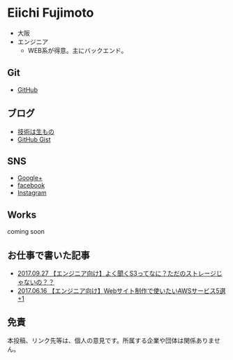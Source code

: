Eiichi Fujimoto
===
- 大阪
- エンジニア
  - WEB系が得意。主にバックエンド。


Git
---
- [GitHub](https://github.com/eiichi-worker) 


ブログ
---
- [技術は生もの](http://blog.noraneko.work/)
- [GitHub Gist](https://gist.github.com/eiichi-worker)


SNS
---
- [Google+](https://plus.google.com/+EiichiFujimoto)
- [facebook](https://www.facebook.com/eiichi.fujimoto)
- [Instagram](https://www.instagram.com/f_eiichi/)


Works
---
coming soon


お仕事で書いた記事
---
- [2017.09.27 【エンジニア向け】よく聞くS3ってなに？ただのストレージじゃないの？？](https://service.plan-b.co.jp/blog/creative/4981/)
- [2017.06.16 【エンジニア向け】Webサイト制作で使いたいAWSサービス5選+1](https://service.plan-b.co.jp/blog/creative/2287/)


免責
---
本投稿、リンク先等は、個人の意見です。所属する企業や団体は関係ありません。



<!-- Global Site Tag (gtag.js) - Google Analytics -->
<script async src="https://www.googletagmanager.com/gtag/js?id=UA-107689012-1"></script>
<script>
  window.dataLayer = window.dataLayer || [];
  function gtag(){dataLayer.push(arguments);}
  gtag('js', new Date());

  gtag('config', 'UA-107689012-1');
</script>
